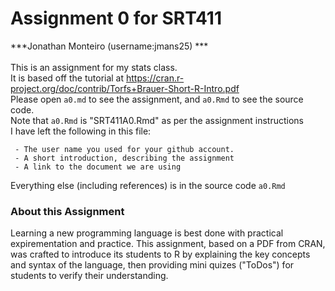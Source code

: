 Assignment 0 for SRT411
================
***Jonathan Monteiro (username:jmans25) *** <br/><br/>
This is an assignment for my stats class. <br/>
It is based off the tutorial at https://cran.r-project.org/doc/contrib/Torfs+Brauer-Short-R-Intro.pdf <br/>
Please open `a0.md` to see the assignment, and `a0.Rmd` to see the source code. <br/>
Note that `a0.Rmd` is "SRT411A0.Rmd" as per the assignment instructions <br/>
I have left the following in this file:
```
 - The user name you used for your github account.
 - A short introduction, describing the assignment
 - A link to the document we are using
```
Everything else (including references) is in the source code `a0.Rmd` <br/>

### About this Assignment
Learning a new programming language is best done with practical expirementation and practice. This assignment, based on a PDF from CRAN, was crafted to introduce its students to R by explaining the key concepts and syntax of the language, then providing mini quizes ("ToDos") for students to verify their understanding. 

